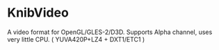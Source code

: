 KnibVideo
=========

A video format for OpenGL/GLES-2/D3D. Supports Alpha channel, uses very little CPU. ( YUVA420P+LZ4 + DXT1/ETC1 )
